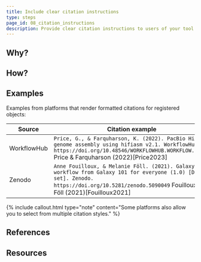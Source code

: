 ```yaml
---
title: Include clear citation instructions
type: steps
page_id: 08_citation_instructions
description: Provide clear citation instructions to users of your tool or workflow, for example by using a standard file (e.g. CITATION.cff). 
---
```



## Why?


## How?


## Examples

Examples from platforms that render formatted citations for registered objects:

| Source | Citation example                                                                                                                                                                               |
|--------|------------------------------------------------------------------------------------------------------------------------------------------------------------------------------------------------|
| WorkflowHub | `Price, G., & Farquharson, K. (2022). PacBio HiFi genome assembly using hifiasm v2.1. WorkflowHub. https://doi.org/10.48546/WORKFLOWHUB.WORKFLOW.221.3` Price & Farquharson (2022)[Price2023]  |
| Zenodo | `Anne Fouilloux, & Melanie Föll. (2021). Galaxy workflow from Galaxy 101 for everyone (1.0) [Data set]. Zenodo. https://doi.org/10.5281/zenodo.5090049` Fouilloux & Föll (2021)[Fouilloux2021] |

{% include callout.html type="note" content="Some platforms also allow you to select from multiple citation styles." %}



## References


## Resources

